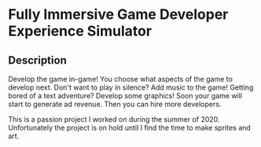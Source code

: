 # Fully Immersive Game Developer Experience Simulator

## Description
Develop the game in-game! You choose what aspects of the game to develop next. Don't want to play in silence? Add music to the game! Getting bored of a text adventure? Develop some graphics! Soon your game will start to generate ad revenue. Then you can hire more developers.

This is a passion project I worked on during the summer of 2020. Unfortunately the project is on hold until I find the time to make sprites and art.
